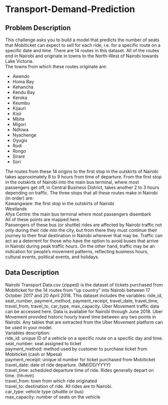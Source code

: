 # Transport-Demand-Prediction

## Problem Description
This challenge asks you to build a model that predicts the number of seats that Mobiticket can expect to sell for each ride, i.e. for a specific route on a specific date and time. There are 14 routes in this dataset. All of the routes end in Nairobi and originate in towns to the North-West of Nairobi towards Lake Victoria.  
The towns from which these routes originate are:  
* Awendo  
* Homa Bay  
* Kehancha  
* Kendu Bay  
* Keroka  
* Keumbu  
* Kijauri  
* Kisii  
* Mbita  
* Migori  
* Ndhiwa  
* Nyachenge  
* Oyugis  
* Rodi  
* Rongo  
* Sirare  
* Sori  


The routes from these 14 origins to the first stop in the outskirts of Nairobi takes approximately 8 to 9 hours from time of departure. From the first stop in the outskirts of Nairobi into the main bus terminal, where most passengers get off, in Central Business District, takes another 2 to 3 hours depending on traffic.
The three stops that all these routes make in Nairobi (in order) are:  
Kawangware: the first stop in the outskirts of Nairobi  
Westlands  
Afya Centre: the main bus terminal where most passengers disembark  
All of these points are mapped here.  
Passengers of these bus (or shuttle) rides are affected by Nairobi traffic not only during their ride into the city, but from there they must continue their journey to their final destination in Nairobi wherever that may be. Traffic can act as a deterrent for those who have the option to avoid buses that arrive in Nairobi during peak traffic hours. On the other hand, traffic may be an indication for people’s movement patterns, reflecting business hours, cultural events, political events, and holidays.  

## Data Description
Nairobi Transport Data.csv (zipped) is the dataset of tickets purchased from Mobiticket for the 14 routes from “up country” into Nairobi between 17 October 2017 and 20 April 2018. This dataset includes the variables: ride_id, seat_number, payment_method, payment_receipt, travel_date, travel_time, travel_from, travel_to, car_type, max_capacity.
Uber Movement traffic data can be accessed here. Data is available for Nairobi through June 2018. Uber Movement provided historic hourly travel time between any two points in Nairobi. Any tables that are extracted from the Uber Movement platform can be used in your model.  
Variables description:  
ride_id: unique ID of a vehicle on a specific route on a specific day and time.  
seat_number: seat assigned to ticket  
payment_method: method used by customer to purchase ticket from Mobiticket (cash or Mpesa)  
payment_receipt: unique id number for ticket purchased from Mobiticket  
travel_date: date of ride departure. (MM/DD/YYYY)  
travel_time: scheduled departure time of ride. Rides generally depart on time. (hh:mm)  
travel_from: town from which ride originated  
travel_to: destination of ride. All rides are to Nairobi.  
car_type: vehicle type (shuttle or bus)  
max_capacity: number of seats on the vehicle  
